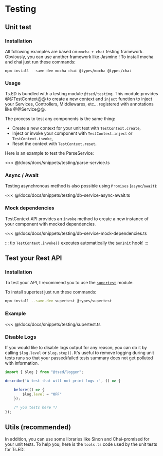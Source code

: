 # Testing

## Unit test
### Installation

All following examples are based on `mocha + chai` testing framework. Obviously, you can use another framework like Jasmine !
To install mocha and chai just run these commands:

```
npm install --save-dev mocha chai @types/mocha @types/chai
```

### Usage

Ts.ED is bundled with a testing module `@tsed/testing`.
This module provides @@TestContext@@ to create a new context and `inject` function to inject your Services, Controllers, Middlewares, etc... registered with annotations like @@Service@@.

The process to test any components is the same thing:

- Create a new context for your unit test with `TestContext.create`,
- Inject or invoke your component with `TestContext.inject` or `TestContext.invoke`,
- Reset the context with `TestContext.reset`.

Here is an example to test the ParseService:

<<< @/docs/docs/snippets/testing/parse-service.ts

### Async / Await

Testing asynchronous method is also possible using `Promises` (`async`/`await`):

<<< @/docs/docs/snippets/testing/db-service-async-await.ts

### Mock dependencies

TestContext API provides an `invoke` method to create a new instance of your component with mocked dependencies.

<<< @/docs/docs/snippets/testing/db-service-mock-dependencies.ts

::: tip
`TestContext.invoke()` executes automatically the `$onInit` hook!
:::

## Test your Rest API
### Installation

To test your API, I recommend you to use the [`supertest`](https://github.com/visionmedia/supertest) module.

To install supertest just run these commands:

```bash
npm install --save-dev supertest @types/supertest
```

### Example

<<< @/docs/docs/snippets/testing/supertest.ts

### Disable Logs

If you would like to disable logs output for any reason, you can do it by calling `$log.level` or `$log.stop()`.
It's useful to remove logging during unit tests runs so that your passed/failed tests summary does not get polluted with information.

```typescript
import { $log } from "@tsed/logger";

describe('A test that will not print logs :', () => {

    before(() => {
        $log.level = "OFF"
    });

    /* you tests here */
});
```

## Utils (recommended)

In addition, you can use some libraries like Sinon and Chai-promised for your unit tests. To help you, here is the `tools.ts` code used by the unit tests for Ts.ED:

<Gist repo="Romakita" id="a95fe9d491f453d038b5bec0cbe72e8f" filename="tools.ts"></Gist>

